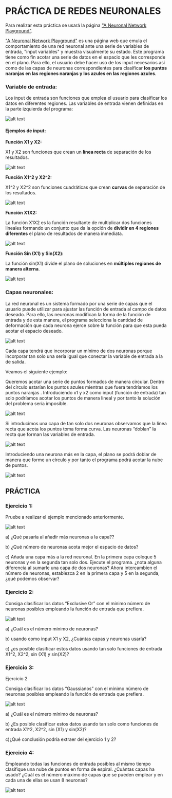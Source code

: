 # PRÁCTICA DE REDES NEURONALES

Para realizar esta práctica se usará la página ["A Neuronal Network Playground"](http://playground.tensorflow.org/). 

["A Neuronal Network Playground"](http://playground.tensorflow.org/) es una página web que emula el comportamiento de una red neuronal ante una serie de variables de entrada, "input variables" y muestra visualmente su estado. Este programa tiene como fin acotar una serie de datos en el espacio que les corresponde en el plano. Para ello, el usuario debe hacer uso de los input necesarios así como de las capas de neuronas correspondientes para clasificar **los puntos naranjas en las regiones naranjas y los azules en las regiones azules**.

### Variable de entrada:

Los input de entrada son funciones que emplea el usuario para clasificar los datos en diferentes regiones. Las variables de entrada vienen definidas en la parte izquierda del programa: 

![alt text](Programa.PNG)


#### Ejemplos de input:

**Función X1 y X2:**

X1 y X2 son funciones que crean un **línea recta** de separación de los resultados.

![alt text](X1.PNG)

**Función X1^2 y X2^2:**

X1^2 y X2^2 son funciones cuadráticas que crean **curvas** de separación de los resultados.

![alt text](X1^2.PNG)

**Función X1X2:**

La función X1X2 es la función resultante de multiplicar dos funciones lineales formando un conjunto que da la opción de **dividir en 4 regiones diferentes** el plano de resultados de manera inmediata.

![alt text](X1X2%20plot.PNG)

**Función Sin (X1) y Sin(X2):**

La función sin(X1) divide el plano de soluciones en **múltiples regiones de manera alterna**.

  ![alt text](sinX1.PNG)

### Capas neuronales:

La red neuronal es un sistema formado por una serie de capas que el usuario puede utilizar para ajustar las función de entrada al campo de datos deseado. Para ello, las neuronas modifican la forma de la función de entrada y de esta manera, el programa selecciona la cantidad de deformación que cada neurona ejerce sobre la función para que esta pueda acotar el espacio deseado.

![alt text](Captura.PNG)

 Cada capa tendrá que incorporar un mínimo de dos neuronas porque incorporar tan solo una sería igual que conectar la variable de entrada a la de salida.

Veamos el siguiente ejemplo:

Queremos acotar una serie de puntos formados de manera circular. Dentro del círculo estarían los puntos azules mientras que fuera tendríamos los puntos naranjas . Introduciendo x1 y x2 como input (función de entrada) tan solo podríamos acotar los puntos de manera lineal y por tanto la solución del problema sería imposible. 

![alt text](ejemplo%201.PNG)

Si introducimos una capa de tan solo dos neuronas observamos que la línea recta que acota los puntos toma forma curva. Las neuronas “doblan” la recta que forman las variables de entrada.

![alt text](ejemplo%202.PNG)

Introduciendo una neurona más en la capa, el plano se podrá doblar de manera que forme un círculo y por tanto el programa podrá acotar la nube de puntos.

![alt text](ejemplo%203.PNG)

## PRÁCTICA

### Ejercicio 1:
Pruebe a realizar el ejemplo mencionado anteriormente.

![alt text](ejercicio%200.PNG)

  a)	¿Qué pasaría al añadir más neuronas a la capa??
  
  b)	¿Qué número de neuronas acota mejor el espacio de datos?
  
  c)	Añada una capa más a la red neuronal. En la primera capa coloque 5 neuronas y en la segunda tan solo dos. Ejecute el programa. ¿nota alguna diferencia al sumarle una capa de dos neuronas?
  Ahora intercambien el número de neuronas, establezca 2 en la primera capa y 5 en la segunda, ¿qué podemos observar? 

### Ejercicio 2:

Consiga clasificar los datos “Exclusive Or” con el mínimo número de neuronas posibles empleando la función de entrada que prefiera.

![alt text](ejercicio%201.PNG)

a) ¿Cuál es el número mínimo de neuronas?

b) usando como input X1 y X2, ¿Cuántas capas y neuronas usaría?

c) ¿es posible clasificar estos datos usando tan solo funciones de entrada X1^2, X2^2, sin (X1) y sin(X2)?

### Ejercicio 3:

Ejercicio 2

Consiga clasificar los datos “Gaussianos” con el mínimo número de neuronas posibles empleando la función de entrada que prefiera.

![alt text](ejercicio%202.PNG)

a) ¿Cuál es el número mínimo de neuronas?

b) ¿Es posible clasificar estos datos usando tan solo como funciones de entrada X1^2, X2^2, sin (X1) y sin(X2)?

c)¿Qué conclusión podría extraer del ejercicio 1 y 2?


### Ejercicio 4:

Empleando todas las funciones de entrada posibles al mismo tiempo clasifique una nube de puntos en forma de espiral. ¿Cuántas capas ha usado? ¿Cuál es el número máximo de capas que se pueden emplear y en cada una de ellas se usan 8 neuronas?

![alt text](ejercicio%203.PNG)
